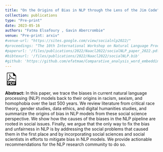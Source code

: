 ```yaml
---
title: "On the Origins of Bias in NLP through the Lens of the Jim Code"
collection: publications
type: "Pre-print"
date: 2023-05-16
authors: "Fatma Elsafoury , Gavin Abercrombie"
venue: "Pre-print: arxiv"
#venue-url: "https://sites.google.com/view/socialnlp2022/"
#proceedings: "The 10th International Workshop on Natural Language Processing for Social Media"
#paperurl: '/files/publications/2022/Naacl2022/socialNLP_paper_2022.pdf'
#bibtexurl: '/files/publications/2022/Naacl2022/socialNLP.bib'
#github: 'https://github.com/efatmae/Comparative_analysis_word_embeddings_on_social_NLP_tasks'
---
```

<a href="https://arxiv.org/abs/2305.09281"><img src="/images/paper_symbol.png" alt="Link to paper" style="width:42px;height:42px;"></a>


**Abstract:** In this paper, we trace the biases in current natural language processing (NLP) models back to their origins in racism, sexism, and homophobia over the last 500 years. We review literature from critical race theory, gender studies, data ethics, and digital humanities studies, and summarize the origins of bias in NLP models from these social science perspective. We show how the causes of the biases in the NLP pipeline are rooted in social issues. Finally, we argue that the only way to fix the bias and unfairness in NLP is by addressing the social problems that caused them in the first place and by incorporating social sciences and social scientists in efforts to mitigate bias in NLP models. We provide actionable recommendations for the NLP research community to do so.